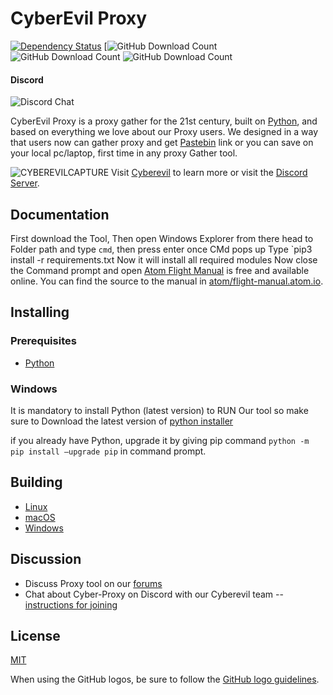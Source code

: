 

# CyberEvil Proxy
[![Dependency Status](https://david-dm.org/atom/atom.svg)](https://david-dm.org/atom/atom)
[![GitHub Download Count](https://img.shields.io/badge/downloads-13-green.svg)
![GitHub Download Count](https://img.shields.io/github/downloads/Spiniza/cyber-proxy/total?logo=Downloads)
![GitHub Download Count](https://img.shields.io/github/issues/spiniza/cyber-proxy)

#### Discord  
![Discord Chat](https://discordapp.com/api/guilds/621093846583083028/widget.png?style=shield)

CyberEvil Proxy is a proxy gather for the 21st century, built on [Python](https://www.python.org/), and based on everything we love about our Proxy users. We designed in a way that users now can gather proxy and get [Pastebin](https://pastebin.com) link or you can save on your local pc/laptop, first time in any proxy Gather tool.

![CYBEREVILCAPTURE](https://user-images.githubusercontent.com/64060825/79849839-a6a58600-83e0-11ea-921d-355a1c40606e.PNG)
Visit [Cyberevil](http://cyberevill.me) to learn more or visit the [Discord Server](https://discuss.atom.io).

## Documentation

First download the Tool, Then open Windows Explorer from there head to Folder path and type `cmd`, then press enter once CMd pops up Type `pip3 install -r requirements.txt Now it will install all required modules Now close the Command prompt and open [Atom Flight Manual](https://flight-manual.atom.io) is free and available online. You can find the source to the manual in [atom/flight-manual.atom.io](https://github.com/atom/flight-manual.atom.io).



## Installing

### Prerequisites
- [Python](https://www.python.org/downloads)



### Windows

It is mandatory to install Python (latest version) to RUN Our tool so make sure to
Download the latest version of
[python installer](https://www.python.org/downloads)

if you already have Python, upgrade it by giving pip command `python -m pip install –upgrade pip` in command prompt.




## Building

* [Linux](https://flight-manual.atom.io/hacking-atom/sections/hacking-on-atom-core/#platform-linux)
* [macOS](https://flight-manual.atom.io/hacking-atom/sections/hacking-on-atom-core/#platform-mac)
* [Windows](https://flight-manual.atom.io/hacking-atom/sections/hacking-on-atom-core/#platform-windows)

## Discussion

* Discuss Proxy tool on our [forums](https://cyberevil.me/)
* Chat about Cyber-Proxy on Discord with our Cyberevil team -- [instructions for joining](https://discord.gg/nDEZpwS)

## License

[MIT](https://github.com/spiniza/cyber-proxy/blob/master/LICENSE.md)

When using the GitHub logos, be sure to follow the [GitHub logo guidelines](https://github.com/logos).
